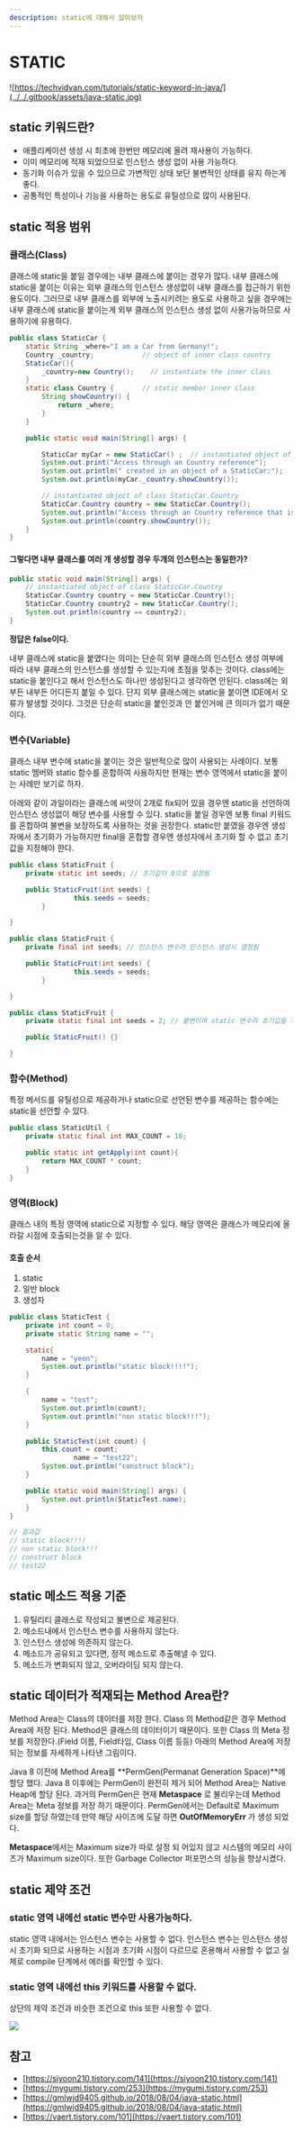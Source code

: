 ```yaml
---
description: static에 대해서 알아보자
---
```


# STATIC

![https://techvidvan.com/tutorials/static-keyword-in-java/](../../.gitbook/assets/java-static.jpg)

## static 키워드란?

* 애플리케이션 생성 시 최초에 한번만 메모리에 올려 재사용이 가능하다.
* 이미 메모리에 적재 되었으므로 인스턴스 생성 없이 사용 가능하다.
* 동기화 이슈가 있을 수 있으므로 가변적인 상태 보단 불변적인 상태를 유지 하는게 좋다.
* 공통적인 특성이나 기능을 사용하는 용도로 유틸성으로 많이 사용된다.

## static 적용 범위

### 클래스\(Class\)

클래스에 static을 붙일 경우에는 내부 클래스에 붙이는 경우가 많다. 내부 클래스에 static을 붙이는 이유는 외부 클래스의 인스턴스 생성없이 내부 클래스를 접근하기 위한 용도이다. 그러므로 내부 클래스를 외부에 노출시키려는 용도로 사용하고 싶을 경우에는 내부 클래스에 static을 붙이는게 외부 클래스의 인스턴스 생성 없이 사용가능하므로 사용하기에 유용하다.

```java
public class StaticCar {
    static String _where="I am a Car from Germany!";
    Country _country;            // object of inner class country
    StaticCar(){
        _country=new Country();    // instantiate the inner class
    }
    static class Country {       // static member inner class
        String showCountry() {
            return _where;
        }
    }

    public static void main(String[] args) {

        StaticCar myCar = new StaticCar() ;  // instantiated object of class StaticCar
        System.out.print("Access through an Country reference");
        System.out.println(" created in an object of a StaticCar:");
        System.out.println(myCar._country.showCountry());

        // instantiated object of class StaticCar.Country
        StaticCar.Country country = new StaticCar.Country();
        System.out.println("Access through an Country reference that is local:");
        System.out.println(country.showCountry());
    }
}
```

#### 그렇다면 내부 클래스를 여러 개 생성할 경우 두개의 인스턴스는 동일한가?

```java
public static void main(String[] args) {
    // instantiated object of class StaticCar.Country
    StaticCar.Country country = new StaticCar.Country();
    StaticCar.Country country2 = new StaticCar.Country();
    System.out.println(country == country2);
}
```

**정답은 false이다.**

내부 클래스에 static을 붙였다는 의미는 단순히 외부 클래스의 인스턴스 생성 여부에 따라 내부 클래스의 인스턴스를 생성할 수 있는지에 초점을 맞추는 것이다. class에는 static을 붙인다고 해서 인스턴스도 하나만 생성된다고 생각하면 안된다. class에는 외부든 내부든 어디든지 붙일 수 있다. 단지 외부 클래스에는 static을 붙이면 IDE에서 오류가 발생할 것이다. 그것은 단순히 static을 붙인것과 안 붙인거에 큰 의미가 없기 때문이다.

### 변수\(Variable\)

클래스 내부 변수에 static을 붙이는 것은 일반적으로 많이 사용되는 사례이다. 보통 static 멤버와 static 함수를 혼합하여 사용하지만 현재는 변수 영역에서 static을 붙이는 사례만 보기로 하자.

아래와 같이 과일이라는 클래스에 씨앗이 2개로 fix되어 있을 경우엔 static을 선언하여 인스턴스 생성없이 해당 변수를 사용할 수 있다. static을 붙일 경우엔 보통 final 키워드를 혼합하여 불변을 보장하도록 사용하는 것을 권장한다. static만 붙였을 경우엔 생성자에서 초기화가 가능하지만 final을 혼합할 경우엔 생성자에서 초기화 할 수 없고 초기값을 지정해야 한다.

```java
public class StaticFruit {
    private static int seeds; // 초기값이 0으로 설정됨

    public StaticFruit(int seeds) {
				this.seeds = seeds;
		}

}

public class StaticFruit {
    private final int seeds; // 인스턴스 변수라 인스턴스 생성시 결정됨

    public StaticFruit(int seeds) {
				this.seeds = seeds;
		}

}

public class StaticFruit {
    private static final int seeds = 2; // 불변이며 static 변수라 초기값을 지정해 주어야 한다. 

    public StaticFruit() {}

}
```

### 함수\(Method\)

특정 메서드를 유틸성으로 제공하거나 static으로 선언된 변수를 제공하는 함수에는 static을 선언할 수 있다.

```java
public class StaticUtil {
    private static final int MAX_COUNT = 10;

    public static int getApply(int count){
        return MAX_COUNT * count;
    }
}
```

### 영역\(Block\)

클래스 내의 특정 영역에 static으로 지정할 수 있다. 해당 영역은 클래스가 메모리에 올라갈 시점에 호출되는것을 알 수 있다.

#### 호출 순서

1. static
2. 일반 block
3. 생성자

```java
public class StaticTest {
    private int count = 0;
    private static String name = "";

    static{
        name = "yeon";
        System.out.println("static block!!!!");
    }

    {
        name = "test";
        System.out.println(count);
        System.out.println("non static block!!!");
    }

    public StaticTest(int count) {
        this.count = count;
				name = "test22";
        System.out.println("construct block");
    }

    public static void main(String[] args) {
        System.out.println(StaticTest.name);
    }
}

// 결과값
// static block!!!!
// non static block!!!
// construct block
// test22
```

## static 메소드 적용 기준

1. 유틸리티 클래스로 작성되고 불변으로 제공된다.
2. 메소드내에서 인스턴스 변수를 사용하지 않는다.
3. 인스턴스 생성에 의존하지 않는다.
4. 메소드가 공유되고 있다면, 정적 메소드로 추출해낼 수 있다.
5. 메소드가 변화되지 않고, 오버라이딩 되지 않는다.

## static 데이터가 적재되는 Method Area란?

Method Area는 Class의 데이터를 저장 한다. Class 의 Method같은 경우 Method Area에 저장 된다. Method은 클래스의 데이터이기 때문이다. 또한 Class 의 Meta 정보를 저장한다.\(Field 이름, Field타입, Class 이름 등등\) 아래의 Method Area에 저장되는 정보를 자세하게 나타낸 그림이다.

Java 8 이전에 Method Area를 \*\*PermGen\(Permanat Generation Space\)\*\*에 할당 했다. Java 8 이후에는 PermGen이 완전히 제거 되어 Method Area는 Native Heap에 할당 된다. 과거의 PermGen은 현재 **Metaspace** 로 불리우는데 Method Area는 Meta 정보를 저장 하기 때문이다. PermGen에서는 Default로 Maximum size를 할당 하였는데 만약 해당 사이즈에 도달 하면 **OutOfMemoryErr** 가 생성 되었다.

**Metaspace**에서는 Maximum size가 따로 설정 되 어있지 않고 시스템의 메모리 사이즈가 Maximum size이다. 또한 Garbage Collector 퍼포먼스의 성능을 향상시켰다.

## static 제약 조건

### static 영역 내에선 static 변수만 사용가능하다.

static 영역 내에서는 인스턴스 변수는 사용할 수 없다. 인스턴스 변수는 인스턴스 생성시 초기화 되므로 사용하는 시점과 초기화 시점이 다르므로 혼용해서 사용할 수 없고 실제로 compile 단계에서 에러를 확인할 수 있다.

### static 영역 내에선 this 키워드를 사용할 수 없다.

상단의 제약 조건과 비슷한 조건으로 this 또한 사용할 수 없다.

![](../../.gitbook/assets/111%20%2821%29.png)

## 참고

* [https://siyoon210.tistory.com/141](https://siyoon210.tistory.com/141)
* [https://mygumi.tistory.com/253](https://mygumi.tistory.com/253)
* [https://gmlwjd9405.github.io/2018/08/04/java-static.html](https://gmlwjd9405.github.io/2018/08/04/java-static.html)
* [https://vaert.tistory.com/101](https://vaert.tistory.com/101)

